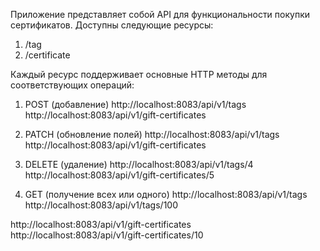 Приложение представляет собой API для функциональности покупки сертификатов.
Доступны следующие ресурсы:
1) /tag
2) /certificate

Каждый ресурс поддерживает основные HTTP методы для соответствующих операций:
1) POST (добавление)
http://localhost:8083/api/v1/tags
http://localhost:8083/api/v1/gift-certificates

2) PATCH (обновление полей)
http://localhost:8083/api/v1/tags
http://localhost:8083/api/v1/gift-certificates

3) DELETE (удаление)
http://localhost:8083/api/v1/tags/4
http://localhost:8083/api/v1/gift-certificates/5

4) GET (получение всех или одного)
http://localhost:8083/api/v1/tags
http://localhost:8083/api/v1/tags/100

http://localhost:8083/api/v1/gift-certificates
http://localhost:8083/api/v1/gift-certificates/10
